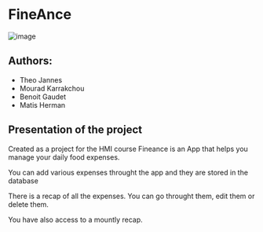 # FineAnce

![image](app/src/main/res/mipmap-hdpi/ic_launcher_foreground.png)

## Authors:
* Theo Jannes
* Mourad Karrakchou
* Benoit Gaudet
* Matis Herman

## Presentation of the project

Created as a project for the HMI course Fineance is an App that helps you manage your daily food expenses.

You can add various expenses throught the app and they are stored in the database


There is a recap of all the expenses. You can go throught them, edit them or delete them.


You have also access to a mountly recap.

